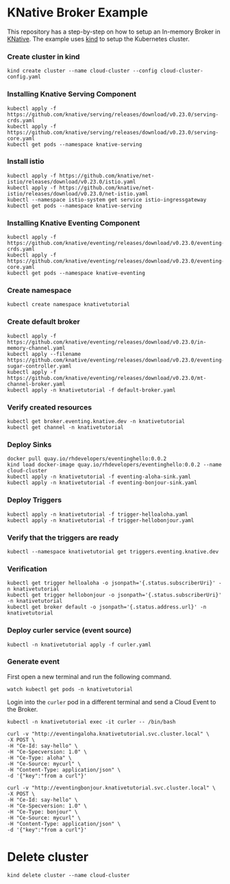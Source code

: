# KNative Broker Example

This repository has a step-by-step on how to setup an In-memory Broker in [KNative](https://knative.dev). The example uses [kind](https://kind.sigs.k8s.io) to setup the Kubernetes cluster.

### Create cluster in kind
```
kind create cluster --name cloud-cluster --config cloud-cluster-config.yaml
```

### Installing Knative Serving Component
```
kubectl apply -f https://github.com/knative/serving/releases/download/v0.23.0/serving-crds.yaml
kubectl apply -f https://github.com/knative/serving/releases/download/v0.23.0/serving-core.yaml
kubectl get pods --namespace knative-serving
```
### Install istio
```
kubectl apply -f https://github.com/knative/net-istio/releases/download/v0.23.0/istio.yaml
kubectl apply -f https://github.com/knative/net-istio/releases/download/v0.23.0/net-istio.yaml
kubectl --namespace istio-system get service istio-ingressgateway
kubectl get pods --namespace knative-serving
```

### Installing Knative Eventing Component
```
kubectl apply -f https://github.com/knative/eventing/releases/download/v0.23.0/eventing-crds.yaml
kubectl apply -f https://github.com/knative/eventing/releases/download/v0.23.0/eventing-core.yaml
kubectl get pods --namespace knative-eventing
```

### Create namespace
```
kubectl create namespace knativetutorial
```

### Create default broker
```
kubectl apply -f https://github.com/knative/eventing/releases/download/v0.23.0/in-memory-channel.yaml
kubectl apply --filename https://github.com/knative/eventing/releases/download/v0.23.0/eventing-sugar-controller.yaml
kubectl apply -f https://github.com/knative/eventing/releases/download/v0.23.0/mt-channel-broker.yaml
kubectl apply -n knativetutorial -f default-broker.yaml
```

### Verify created resources
```
kubectl get broker.eventing.knative.dev -n knativetutorial
kubectl get channel -n knativetutorial
```

### Deploy Sinks
```
docker pull quay.io/rhdevelopers/eventinghello:0.0.2
kind load docker-image quay.io/rhdevelopers/eventinghello:0.0.2 --name cloud-cluster
kubectl apply -n knativetutorial -f eventing-aloha-sink.yaml
kubectl apply -n knativetutorial -f eventing-bonjour-sink.yaml
```

### Deploy Triggers
```
kubectl apply -n knativetutorial -f trigger-helloaloha.yaml
kubectl apply -n knativetutorial -f trigger-hellobonjour.yaml
```

### Verify that the triggers are ready
```
kubectl --namespace knativetutorial get triggers.eventing.knative.dev
```

### Verification
```
kubectl get trigger helloaloha -o jsonpath='{.status.subscriberUri}' -n knativetutorial
kubectl get trigger hellobonjour -o jsonpath='{.status.subscriberUri}' -n knativetutorial
kubectl get broker default -o jsonpath='{.status.address.url}' -n knativetutorial
```

### Deploy curler service (event source)
```
kubectl -n knativetutorial apply -f curler.yaml
```

### Generate event

First open a new terminal and run the following command.

```
watch kubectl get pods -n knativetutorial
```

Login into the `curler` pod in a different terminal and send a Cloud Event to the Broker.

```
kubectl -n knativetutorial exec -it curler -- /bin/bash

curl -v "http://eventingaloha.knativetutorial.svc.cluster.local" \
-X POST \
-H "Ce-Id: say-hello" \
-H "Ce-Specversion: 1.0" \
-H "Ce-Type: aloha" \
-H "Ce-Source: mycurl" \
-H "Content-Type: application/json" \
-d '{"key":"from a curl"}'

curl -v "http://eventingbonjour.knativetutorial.svc.cluster.local" \
-X POST \
-H "Ce-Id: say-hello" \
-H "Ce-Specversion: 1.0" \
-H "Ce-Type: bonjour" \
-H "Ce-Source: mycurl" \
-H "Content-Type: application/json" \
-d '{"key":"from a curl"}'
```

# Delete cluster

```
kind delete cluster --name cloud-cluster
```
